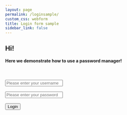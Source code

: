 ```yaml
---
layout: page
permalink: /loginsample/
custom_css: webform
title: Login form sample
sidebar_link: false
---
```



## Hi!

#### Here we demonstrate how to use a password manager!

<br><br>
<input type="text" placeholder="Please enter your username" name="login"> <br><br>
<input type="password" placeholder="Please enter your password" name="pwd"><br><br>
<a href = "/successfullogin/"><button type="submit">Login</button></a>
